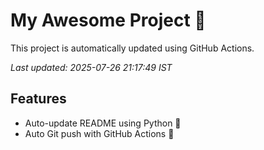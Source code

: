 # My Awesome Project 🚀

This project is automatically updated using GitHub Actions.

_Last updated: 2025-07-26 21:17:49 IST_

## Features
- Auto-update README using Python 🐍
- Auto Git push with GitHub Actions 🤖
